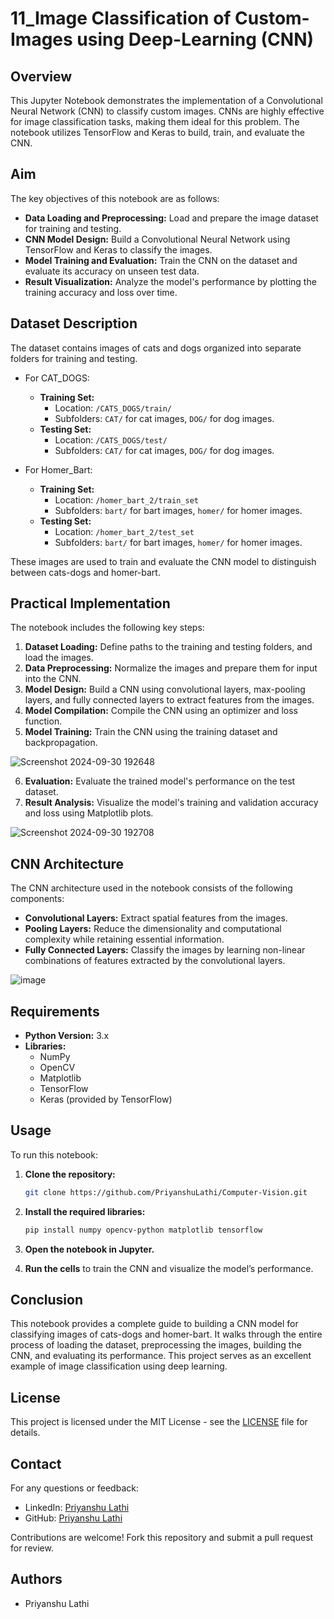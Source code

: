 # 11_Image Classification of Custom-Images using Deep-Learning (CNN)

## Overview
This Jupyter Notebook demonstrates the implementation of a Convolutional Neural Network (CNN) to classify custom images. CNNs are highly effective for image classification tasks, making them ideal for this problem. The notebook utilizes TensorFlow and Keras to build, train, and evaluate the CNN.

## Aim
The key objectives of this notebook are as follows:

- **Data Loading and Preprocessing:** Load and prepare the image dataset for training and testing.
- **CNN Model Design:** Build a Convolutional Neural Network using TensorFlow and Keras to classify the images.
- **Model Training and Evaluation:** Train the CNN on the dataset and evaluate its accuracy on unseen test data.
- **Result Visualization:** Analyze the model's performance by plotting the training accuracy and loss over time.

## Dataset Description
The dataset contains images of cats and dogs organized into separate folders for training and testing.

- For CAT_DOGS:
    - **Training Set:** 
        - Location: `/CATS_DOGS/train/`
        - Subfolders: `CAT/` for cat images, `DOG/` for dog images.
    - **Testing Set:**
        - Location: `/CATS_DOGS/test/`
        - Subfolders: `CAT/` for cat images, `DOG/` for dog images.

- For Homer_Bart:
    - **Training Set:** 
        - Location: `/homer_bart_2/train_set`
        - Subfolders: `bart/` for bart images, `homer/` for homer images.
    - **Testing Set:**
        - Location: `/homer_bart_2/test_set`
        - Subfolders: `bart/` for bart images, `homer/` for homer images.

These images are used to train and evaluate the CNN model to distinguish between cats-dogs and homer-bart.

## Practical Implementation

The notebook includes the following key steps:

1. **Dataset Loading:** Define paths to the training and testing folders, and load the images.
2. **Data Preprocessing:** Normalize the images and prepare them for input into the CNN.
3. **Model Design:** Build a CNN using convolutional layers, max-pooling layers, and fully connected layers to extract features from the images.
4. **Model Compilation:** Compile the CNN using an optimizer and loss function.
5. **Model Training:** Train the CNN using the training dataset and backpropagation.

![Screenshot 2024-09-30 192648](https://github.com/user-attachments/assets/45f376eb-7b85-4d60-ae08-7927cf1a5cce)

6. **Evaluation:** Evaluate the trained model's performance on the test dataset.
7. **Result Analysis:** Visualize the model's training and validation accuracy and loss using Matplotlib plots.

![Screenshot 2024-09-30 192708](https://github.com/user-attachments/assets/1a453984-557d-4d64-a5b4-9b8e68b011b4)

## CNN Architecture

The CNN architecture used in the notebook consists of the following components:
- **Convolutional Layers:** Extract spatial features from the images.
- **Pooling Layers:** Reduce the dimensionality and computational complexity while retaining essential information.
- **Fully Connected Layers:** Classify the images by learning non-linear combinations of features extracted by the convolutional layers.

![image](https://github.com/user-attachments/assets/61779bab-a98d-4583-9417-603aa6e6565a)

## Requirements
- **Python Version:** 3.x
- **Libraries:**
    - NumPy
    - OpenCV
    - Matplotlib
    - TensorFlow
    - Keras (provided by TensorFlow)

## Usage

To run this notebook:

1. **Clone the repository:**
    ```bash
    git clone https://github.com/PriyanshuLathi/Computer-Vision.git
    ```

2. **Install the required libraries:**
    ```bash
    pip install numpy opencv-python matplotlib tensorflow
    ```

3. **Open the notebook in Jupyter.**

4. **Run the cells** to train the CNN and visualize the model’s performance.

## Conclusion

This notebook provides a complete guide to building a CNN model for classifying images of cats-dogs and homer-bart. It walks through the entire process of loading the dataset, preprocessing the images, building the CNN, and evaluating its performance. This project serves as an excellent example of image classification using deep learning.

## License

This project is licensed under the MIT License - see the [LICENSE](https://github.com/PriyanshuLathi/Computer-Vision/blob/main/LICENSE) file for details.

## Contact

For any questions or feedback:

- LinkedIn: [Priyanshu Lathi](https://www.linkedin.com/in/priyanshu-lathi)
- GitHub: [Priyanshu Lathi](https://github.com/PriyanshuLathi)

Contributions are welcome! Fork this repository and submit a pull request for review.

## Authors

- Priyanshu Lathi
